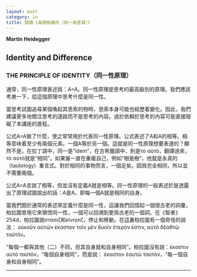 ```yaml
---
layout: post
category: in
title: 閱讀《海德格爾的〈同一與差異〉》
---
```


**Martin Heidegger**

## Identity and Difference

### THE PRINCIPLE OF IDENTITY（同一性原理）

通常，同一性原理表述爲：A=A。同一性原理是思考的最高級別的原理。我們應該考慮一下，從這個原理中思考什麼是同一性。

當思考試圖追尋某個喚起其思索的物時，思索本身可能也經歷着變化。因此，我們建議更多地關注思考的道路而不是思考的內容。過於依賴於思考的內容可能直接阻礙了本講座的進程。

公式A=A做了什麼，使之常常用於代表同一性原理。公式表述了A和A的相等。相等意味着至少有兩個元素。一個A等於另一個。這就是同一性原理想要表達的？顯然不是。在拉丁語中，同一是“idem”，在古希臘語中，則是τὸ αὺτό，翻譯過來，τὸ αὺτό就是“相同”。如果誰一直在重複自己，例如“樹是樹”，他就是永真的（tautology）重言式。對於相同的事物而言，一個足矣。因爲完全相同，所以並不需要兩個。

公式A=A言說了相等，但並沒有定義A就是相等。同一性原理的一般表述於是透露出了原理試圖說出的話：A是A，即每一個A就是相同的自身。

當我們囿於通常的表述來定義什麼是同一性，這讓我們回憶起一個很古老的詞彙，柏拉圖曾用它來領悟同一性，一個可以回溯到更爲古老的一個詞。在《智者》254d，柏拉圖說στάσιζ和κίνησιζ，停止和移動。在這裏柏拉圖有一個奇怪的說法： οὺκοῦν αὺτῶν έκαστον τοῖν μὲν δυοῖν έτερόν ὲστιν, αύτὸ δὲαθτῶ ταύτόν。

“每個一都與其他（二）不同，但其自身就和自身相同”。柏拉圖沒有說：έκαστιν αύτὸ ταύτόν，“每個自身相同”，而是說： έκαστον ὲαυτῶ ταύτόν，“每一個自身和自身相同”。




--------




